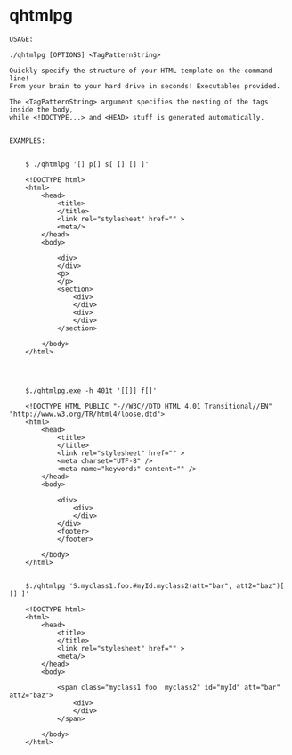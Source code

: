 # qhtmlpg

	USAGE:

	./qhtmlpg [OPTIONS] <TagPatternString>

	Quickly specify the structure of your HTML template on the command line!
	From your brain to your hard drive in seconds! Executables provided.
	
	The <TagPatternString> argument specifies the nesting of the tags inside the body,
	while <!DOCTYPE...> and <HEAD> stuff is generated automatically.
	
		
	EXAMPLES:
	
		
		$ ./qhtmlpg '[] p[] s[ [] [] ]' 
		
		<!DOCTYPE html>
		<html>
			<head>
				<title>
				</title>
				<link rel="stylesheet" href="" >
				<meta/>
			</head>
			<body>

				<div>
				</div>
				<p>
				</p>
				<section>
					<div>
					</div>
					<div>
					</div>
				</section>

			</body>
		</html>
		
		
		
	
		$./qhtmlpg.exe -h 401t '[[]] f[]'
		
		<!DOCTYPE HTML PUBLIC "-//W3C//DTD HTML 4.01 Transitional//EN" "http://www.w3.org/TR/html4/loose.dtd">
		<html>
		    <head>
		        <title>
		        </title>
		        <link rel="stylesheet" href="" >
		        <meta charset="UTF-8" />
		        <meta name="keywords" content="" />
		    </head>
		    <body>
		
		        <div>
		            <div>
		            </div>
		        </div>
		        <footer>
		        </footer>
		
		    </body>
		</html>

		
		$./qhtmlpg 'S.myclass1.foo.#myId.myclass2(att="bar", att2="baz")[ [] ]'

		<!DOCTYPE html>
		<html>
			<head>
				<title>
				</title>
				<link rel="stylesheet" href="" >
				<meta/>
			</head>
			<body>

				<span class="myclass1 foo  myclass2" id="myId" att="bar" att2="baz">
					<div>
					</div>
				</span>

			</body>
		</html>

		
